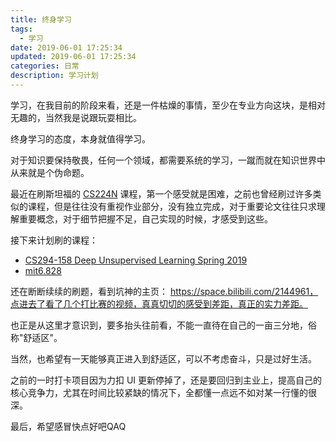 ```yaml
---
title: 终身学习
tags:
  - 学习
date: 2019-06-01 17:25:34
updated: 2019-06-01 17:25:34
categories: 日常
description: 学习计划
---
```


学习，在我目前的阶段来看，还是一件枯燥的事情，至少在专业方向这块，是相对无趣的，当然我是说跟玩耍相比。

终身学习的态度，本身就值得学习。

<!-- more -->

对于知识要保持敬畏，任何一个领域，都需要系统的学习，一蹴而就在知识世界中从来就是个伪命题。

最近在刷斯坦福的 [CS224N](http://web.stanford.edu/class/cs224n/) 课程，第一个感受就是困难，之前也曾经刷过许多类似的课程，但是往往没有重视作业部分，没有独立完成，对于重要论文往往只求理解重要概念，对于细节把握不足，自己实现的时候，才感受到这些。

接下来计划刷的课程：

- [CS294-158 Deep Unsupervised Learning Spring 2019 ](https://sites.google.com/view/berkeley-cs294-158-sp19/home)
- [mit6.828](https://pdos.csail.mit.edu/6.828/2017/schedule.html)

还在断断续续的刷题，看到坑神的主页：  https://space.bilibili.com/2144961，点进去了看了几个打比赛的视频，真真切切的感受到差距，真正的实力差距。

也正是从这里才意识到，要多抬头往前看，不能一直待在自己的一亩三分地，俗称"舒适区"。

当然，也希望有一天能够真正进入到舒适区，可以不考虑奋斗，只是过好生活。

之前的一时打卡项目因为力扣 UI 更新停掉了，还是要回归到主业上，提高自己的核心竞争力，尤其在时间比较紧缺的情况下，全都懂一点远不如对某一行懂的很深。



最后，希望感冒快点好吧QAQ